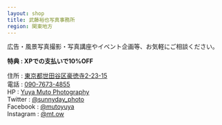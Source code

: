 ```yaml
---
layout: shop
title: 武藤裕也写真事務所
region: 関東地方
---
```


広告・風景写真撮影・写真講座やイベント企画等、お気軽にご相談ください。  

**特典 : XPでの支払いで10%OFF**  

住所 : [東京都世田谷区豪徳寺2-23-15](https://www.google.co.jp/maps/place/%E3%80%92154-0021+%E6%9D%B1%E4%BA%AC%E9%83%BD%E4%B8%96%E7%94%B0%E8%B0%B7%E5%8C%BA%E8%B1%AA%E5%BE%B3%E5%AF%BA%EF%BC%92%E4%B8%81%E7%9B%AE%EF%BC%92%EF%BC%93%E2%88%92%EF%BC%91%EF%BC%95/@35.6496061,139.6449228,17.75z/data=!4m5!3m4!1s0x6018f39c64348f67:0x4cb6e15ce8301337!8m2!3d35.6496828!4d139.646095)  
電話 : <a href="tel:">090-7673-4855</a>  
HP : [Yuya Muto Photography](http://photo-muto.com/)  
Twitter : [@sunnyday_photo](https://twitter.com/sunnyday_photo)  
Facebook : [@mutoyuya](https://www.facebook.com/mutoyuya)  
Instagram : [@mt.ow](https://www.instagram.com/mt.ow/)  